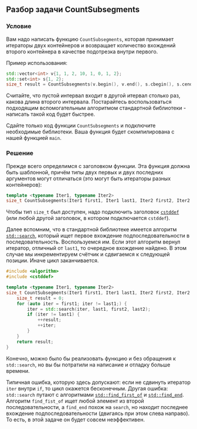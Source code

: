 ## Разбор задачи CountSubsegments

### Условие
Вам надо написать функцию `CountSubsegments`, которая принимает итераторы двух контейнеров и возвращает количество вхождений второго контейнера в качестве подотрезка внутри первого.

Пример использования:
```cpp
std::vector<int> v{1, 1, 2, 10, 1, 0, 1, 2};
std::set<int> s{1, 2};
size_t result = CountSubsegments(v.begin(), v.end(), s.cbegin(), s.cend()); // result == 2
```

Считайте, что пустой интервал входит в другой итервал столько раз, какова длина второго интервала. Постарайтесь воспользоваться подходящим вспомогательным алгоритмом стандартной библиотеки - написать такой код будет быстрее.

Сдайте только код функции `CountSubsegments` и подключите необходимые библиотеки. Ваша функция будет скомпилирована с нашей функцией `main`.


### Решение
Прежде всего определимся с заголовком функции.
Эта функция должна быть шаблонной, причём типы двух первых и двух последних аргументов могут отличаться (это могут быть итераторы разных контейнеров):
```cpp
template <typename Iter1, typename Iter2>
size_t CountSubsegments(Iter1 first1, Iter1 last1, Iter2 first2, Iter2 last2);
```

Чтобы тип `size_t` был доступен, надо подключить заголовок [`cstddef`](https://en.cppreference.com/w/cpp/header/cstddef) (или любой другой заголовок, в котором подключается `cstddef`).

Далее вспомним, что в стандартной библиотеке имеется алгоритм [`std::search`](https://en.cppreference.com/w/cpp/algorithm/search), который ищет первое вхождение подпоследовательности в последовательность.
Воспользуемся им. Если этот алгоритм вернул итератор, отличный от `last1`, то очередное вхождение найдено.
В этом случае мы инкрементируем счётчик и сдвигаемся к следующей позиции.
Иначе цикл заканчивается.
```cpp
#include <algorithm>
#include <cstddef>

template <typename Iter1, typename Iter2>
size_t CountSubsegments(Iter1 first1, Iter1 last1, Iter2 first2, Iter2 last2) {
    size_t result = 0;
    for (auto iter = first1; iter != last1;) {
        iter = std::search(iter, last1, first2, last2);
        if (iter != last1) {
            ++result;
            ++iter;
        }
    }
    return result;
}
```
Конечно, можно было бы реализовать функцию и без обращения к `std::search`, но вы бы потратили на написание и отладку больше времени.

Типичная ошибка, которую здесь допускают: если не сдвинуть итератор `iter` внутри `if`, то цикл окажется бесконечным.
Другая ошибка: `std::search` путают с алгоритмами [`std::find_first_of`](https://en.cppreference.com/w/cpp/algorithm/find_first_of)
и [`std::find_end`](https://en.cppreference.com/w/cpp/algorithm/find_end).
Алгоритм `find_fist_of` ищет любой элемент из второй последовательности, а `find_end` похож на `search`, но находит последнее вхождение подпоследовательности (двигаясь при этом слева направо).
То есть, в этой задаче он будет совсем неэффективен.